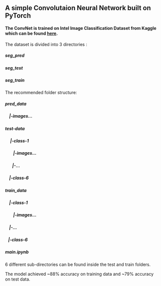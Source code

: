 ## A simple Convolutaion Neural Network built on PyTorch

#### The ConvNet is trained on Intel Image Classification Dataset from Kaggle which can be found [here](https://www.kaggle.com/datasets/puneet6060/intel-image-classification).

The dataset is divided into 3 directories :

##### seg_pred
##### seg_test
##### seg_train

The recommended folder structure:

##### pred_data<br>
##### &nbsp;&nbsp;&nbsp;&nbsp;|-images...<br>
##### test-data<br>
##### &nbsp;&nbsp;&nbsp;&nbsp;&nbsp;|-class-1<br>
##### &nbsp;&nbsp;&nbsp;&nbsp;&nbsp;&nbsp;&nbsp;&nbsp;|-images...<br>
##### &nbsp;&nbsp;&nbsp;&nbsp;&nbsp;&nbsp;&nbsp;|-...<br>
##### &nbsp;&nbsp;&nbsp;&nbsp;|-class-6<br>
##### train_data<br>
##### &nbsp;&nbsp;&nbsp;&nbsp;|-class-1<br>
##### &nbsp;&nbsp;&nbsp;&nbsp;&nbsp;&nbsp;&nbsp;&nbsp;|-images...<br>
##### &nbsp;&nbsp;&nbsp;&nbsp;|-...<br>
##### &nbsp;&nbsp;&nbsp;|-class-6<br>
##### main.ipynb<br>


6 different sub-directories can be found inside the test and train folders.

The model achieved ~88% accuracy on training data and ~79% accuracy on test data.
